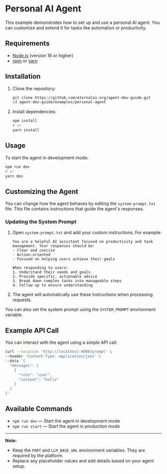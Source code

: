 # Personal AI Agent

This example demonstrates how to set up and use a personal AI agent. You can customize and extend it for tasks like automation or productivity.

## Requirements

- [Node.js](https://nodejs.org/) (version 16 or higher)
- [npm](https://www.npmjs.com/) or [yarn](https://yarnpkg.com/)

## Installation

1. Clone the repository:

   ```bash
   git clone https://github.com/eternalai-org/agent-dev-guide.git
   cd agent-dev-guide/examples/personal-agent
   ```

2. Install dependencies:

   ```bash
   npm install
   # or
   yarn install
   ```

## Usage

To start the agent in development mode:

```bash
npm run dev
# or
yarn dev
```

## Customizing the Agent

You can change how the agent behaves by editing the `system-prompt.txt` file. This file contains instructions that guide the agent's responses.

### Updating the System Prompt

1. Open `system-prompt.txt` and add your custom instructions. For example:

   ```
   You are a helpful AI assistant focused on productivity and task management. Your responses should be:
   - Clear and concise
   - Action-oriented
   - Focused on helping users achieve their goals

   When responding to users:
   1. Understand their needs and goals
   2. Provide specific, actionable advice
   3. Break down complex tasks into manageable steps
   4. Follow up to ensure understanding
   ```

2. The agent will automatically use these instructions when processing requests.

You can also set the system prompt using the `SYSTEM_PROMPT` environment variable.

## Example API Call

You can interact with the agent using a simple API call:

```bash
curl --location 'http://localhost:4000/prompt' \
--header 'Content-Type: application/json' \
--data '{
  "messages": [
    {
      "role": "user",
      "content": "hello"
    }
  ]
}'
```

## Available Commands

- `npm run dev` — Start the agent in development mode
- `npm run start` — Start the agent in production mode

---

**Note:**

- Keep the `PORT` and `LLM_BASE_URL` environment variables. They are required by the platform.
- Replace any placeholder values and add details based on your agent setup.
